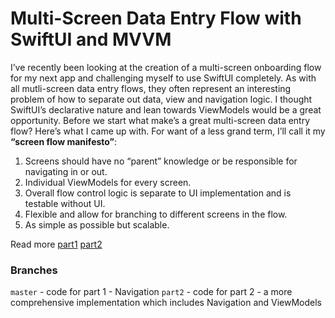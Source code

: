 # Multi-Screen Data Entry Flow with SwiftUI and MVVM

I’ve recently been looking at the creation of a multi-screen onboarding flow for my next app and challenging myself to use SwiftUI completely. As with all mutli-screen data entry flows, they often represent an interesting problem of how to separate out data, view and navigation logic. I thought SwiftUI’s declarative nature and lean towards ViewModels would be a great opportunity.
Before we start what make’s a great multi-screen data entry flow? Here’s what I came up with. For want of a less grand term, I’ll call it my **“screen flow manifesto”**:

1. Screens should have no “parent” knowledge or be responsible for navigating in or out.
2. Individual ViewModels for every screen.
3. Overall flow control logic is separate to UI implementation and is testable without UI.
4. Flexible and allow for branching to different screens in the flow.
5. As simple as possible but scalable.

Read more
[part1](https://medium.com/@nicmcconn/flow-with-swiftui-and-mvvm-7cc394440ab8)
[part2](https://medium.com/@nicmcconn/flow-with-swiftui-and-mvvm-part-2-viewmodels-905ecc05f1c5)

### Branches
`master` - code for part 1 - Navigation
`part2` - code for part 2 - a more comprehensive implementation which includes Navigation and ViewModels
